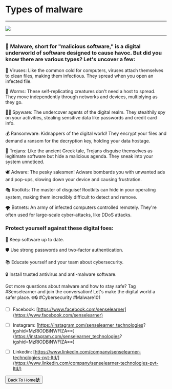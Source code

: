 # Types of malware

***

![](https://blogs.getcertifiedgetahead.com/wp-content/uploads/2020/06/Identifying-Malware-Types.png)

***

### 🤖 **Malware**, short for "malicious software," is a digital underworld of software designed to cause havoc. But did you know there are various types? Let's uncover a few:

🦠 Viruses: Like the common cold for computers, viruses attach themselves to clean files, making them infectious. They spread when you open an infected file.

🚀 Worms: These self-replicating creatures don't need a host to spread. They move independently through networks and devices, multiplying as they go.

🕵️‍♂️ Spyware: The undercover agents of the digital realm. They stealthily spy on your activities, stealing sensitive data like passwords and credit card info.

💰 Ransomware: Kidnappers of the digital world! They encrypt your files and demand a ransom for the decryption key, holding your data hostage.

🤖 Trojans: Like the ancient Greek tale, Trojans disguise themselves as legitimate software but hide a malicious agenda. They sneak into your system unnoticed.

🕊️ Adware: The pesky salesmen! Adware bombards you with unwanted ads and pop-ups, slowing down your device and causing frustration.

🎭 Rootkits: The master of disguise! Rootkits can hide in your operating system, making them incredibly difficult to detect and remove.

🌪️ Botnets: An army of infected computers controlled remotely. They're often used for large-scale cyber-attacks, like DDoS attacks.

### **Protect yourself against these digital foes:**

🔄 Keep software up to date.

🛡️ Use strong passwords and two-factor authentication.

📚 Educate yourself and your team about cybersecurity.

🔒 Install trusted antivirus and anti-malware software.

Got more questions about malware and how to stay safe? Tag #Senselearner and join the conversation! Let's make the digital world a safer place. 🌐🔒 #Cybersecurity #Malware101


- [ ] Facebook: [https://www.facebook.com/senselearner](https://www.facebook.com/senselearner)

- [ ] Instagram: [https://instagram.com/senselearner_technologies?
igshid=MzRlODBiNWFlZA==](https://instagram.com/senselearner_technologies?
igshid=MzRlODBiNWFlZA==)

- [ ] Linkedin: [https://www.linkedin.com/company/senselearner-technologies-pvt-ltd/](https://www.linkedin.com/company/senselearner-technologies-pvt-ltd/)





<button onclick="window.location.href='https://sec-fortress.github.io';">Back To Home螥</button>
